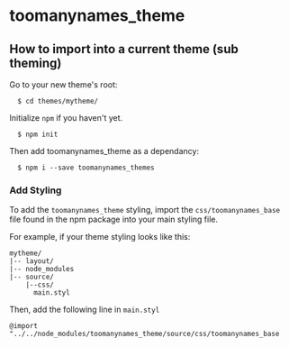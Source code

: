 # toomanynames_theme

## How to import into a current theme (sub theming)

Go to your new theme's root:
```
  $ cd themes/mytheme/
```
Initialize `npm` if you haven't yet.
```
  $ npm init
```
Then add toomanynames_theme as a dependancy:
```
  $ npm i --save toomanynames_themes
```

### Add Styling

To add the `toomanynames_theme` styling, import the `css/toomanynames_base` file found in the npm package into your main styling file. 

For example, if your theme styling looks like this:
```
mytheme/
|-- layout/
|-- node_modules
|-- source/
    |--css/
      main.styl
```
Then, add the following line in `main.styl`

```
@import "../../node_modules/toomanynames_theme/source/css/toomanynames_base

```
